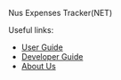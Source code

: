 Nus Expenses Tracker(NET)

Useful links:
* [User Guide](UserGuide.md)
* [Developer Guide](DeveloperGuide.md)
* [About Us](AboutUs.md)